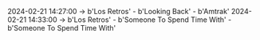 2024-02-21 14:27:00 -> b'Los Retros' - b'Looking Back' - b'Amtrak'
2024-02-21 14:33:00 -> b'Los Retros' - b'Someone To Spend Time With' - b'Someone To Spend Time With'
